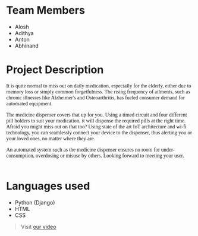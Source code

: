 # Team Members
- Alosh
- Adithya
- Anton 
- Abhinand

# Project Description
<span style="font-family: 'sans-serif';">It is quite normal to miss out on daily medication, especially for the elderly, either due to memory loss or simply common forgetfulness. The rising frequency of ailments, such as chronic illnesses like Alzheimer's and Osteoarthritis, has fueled consumer demand for automated equipment.</span>

<span style="font-family: 'sans-serif';">The medicine dispenser covers that up for you. Using a timed circuit and four different pill holders to suit your medication, it will dispense the required pills at the right time. Afraid you might miss out on that too? Using state of the art IoT architecture and wi-fi technology, you can seamlessly connect your device to the dispenser, thus alerting you or your loved ones, no matter where they are.</span>

<span style="font-family: 'sans-serif';">An automated system such as the medicine dispenser ensures no room for under-consumption, overdosing or misuse by others. Looking forward to meeting your user.</span>
<br></br>

# Languages used
- Python (Django)
- HTML
- CSS

> Visit [our video](https://youtu.be/QyNT844Vszo)